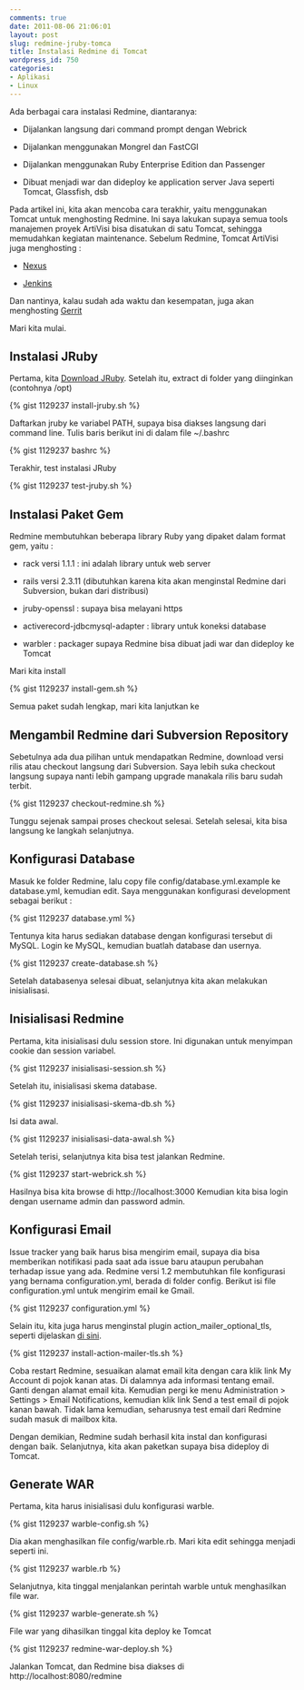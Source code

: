 ```yaml
---
comments: true
date: 2011-08-06 21:06:01
layout: post
slug: redmine-jruby-tomca
title: Instalasi Redmine di Tomcat
wordpress_id: 750
categories:
- Aplikasi
- Linux
---
```


Ada berbagai cara instalasi Redmine, diantaranya:



    
  * Dijalankan langsung dari command prompt dengan Webrick

    
  * Dijalankan menggunakan Mongrel dan FastCGI

    
  * Dijalankan menggunakan Ruby Enterprise Edition dan Passenger

    
  * Dibuat menjadi war dan dideploy ke application server Java seperti Tomcat, Glassfish, dsb



Pada artikel ini, kita akan mencoba cara terakhir, yaitu menggunakan Tomcat untuk menghosting Redmine.
Ini saya lakukan supaya semua tools manajemen proyek ArtiVisi bisa disatukan di satu Tomcat, sehingga memudahkan kegiatan maintenance.
Sebelum Redmine, Tomcat ArtiVisi juga menghosting :

    
  * [Nexus](http://nexus.sonatype.org/)

    
  * [Jenkins](http://jenkins-ci.org/)



Dan nantinya, kalau sudah ada waktu dan kesempatan, juga akan menghosting [Gerrit](http://code.google.com/p/gerrit/)

Mari kita mulai.




## Instalasi JRuby



Pertama, kita [Download JRuby](http://jruby.org/). Setelah itu, extract di folder yang diinginkan (contohnya /opt)

{% gist 1129237 install-jruby.sh %}

Daftarkan jruby ke variabel PATH, supaya bisa diakses langsung dari command line.
Tulis baris berikut ini di dalam file ~/.bashrc

{% gist 1129237 bashrc %}


Terakhir, test instalasi JRuby

{% gist 1129237 test-jruby.sh %}



## Instalasi Paket Gem


Redmine membutuhkan beberapa library Ruby yang dipaket dalam format gem, yaitu :



    
  * rack versi 1.1.1 : ini adalah library untuk web server

    
  * rails versi 2.3.11 (dibutuhkan karena kita akan menginstal Redmine dari Subversion, bukan dari distribusi)

    
  * jruby-openssl : supaya bisa melayani https

    
  * activerecord-jdbcmysql-adapter : library untuk koneksi database

    
  * warbler : packager supaya Redmine bisa dibuat jadi war dan dideploy ke Tomcat



Mari kita install

{% gist 1129237 install-gem.sh %}

Semua paket sudah lengkap, mari kita lanjutkan ke



## Mengambil Redmine dari Subversion Repository


Sebetulnya ada dua pilihan untuk mendapatkan Redmine, download versi rilis atau checkout langsung dari Subversion.
Saya lebih suka checkout langsung supaya nanti lebih gampang upgrade manakala rilis baru sudah terbit.

{% gist 1129237 checkout-redmine.sh %}

Tunggu sejenak sampai proses checkout selesai. Setelah selesai, kita bisa langsung ke langkah selanjutnya.




## Konfigurasi Database



Masuk ke folder Redmine, lalu copy file config/database.yml.example ke database.yml, kemudian edit.
Saya menggunakan konfigurasi development sebagai berikut :

{% gist 1129237 database.yml %}

Tentunya kita harus sediakan database dengan konfigurasi tersebut di MySQL. Login ke MySQL, kemudian buatlah database dan usernya.

{% gist 1129237 create-database.sh %}

Setelah databasenya selesai dibuat, selanjutnya kita akan melakukan inisialisasi.



## Inisialisasi Redmine



Pertama, kita inisialisasi dulu session store. Ini digunakan untuk menyimpan cookie dan session variabel.

{% gist 1129237 inisialisasi-session.sh %}

Setelah itu, inisialisasi skema database.

{% gist 1129237 inisialisasi-skema-db.sh %}

Isi data awal.

{% gist 1129237 inisialisasi-data-awal.sh %}

Setelah terisi, selanjutnya kita bisa test jalankan Redmine.

{% gist 1129237 start-webrick.sh %}

Hasilnya bisa kita browse di http://localhost:3000
Kemudian kita bisa login dengan username admin dan password admin.



## Konfigurasi Email


Issue tracker yang baik harus bisa mengirim email, supaya dia bisa memberikan notifikasi pada saat ada issue baru ataupun perubahan terhadap issue yang ada.
Redmine versi 1.2 membutuhkan file konfigurasi yang bernama configuration.yml, berada di folder config. Berikut isi file configuration.yml untuk mengirim email ke Gmail.

{% gist 1129237 configuration.yml %}

Selain itu, kita juga harus menginstal plugin action_mailer_optional_tls, seperti dijelaskan [di sini](http://redmineblog.com/articles/setup-redmine-to-send-email-using-gmail/). 

{% gist 1129237 install-action-mailer-tls.sh %}

Coba restart Redmine, sesuaikan alamat email kita dengan cara klik link My Account di pojok kanan atas.
Di dalamnya ada informasi tentang email. Ganti dengan alamat email kita.
Kemudian pergi ke menu Administration > Settings > Email Notifications,
kemudian klik link Send a test email di pojok kanan bawah.
Tidak lama kemudian, seharusnya test email dari Redmine sudah masuk di mailbox kita.

Dengan demikian, Redmine sudah berhasil kita instal dan konfigurasi dengan baik.
Selanjutnya, kita akan paketkan supaya bisa dideploy di Tomcat.



## Generate WAR



Pertama, kita harus inisialisasi dulu konfigurasi warble.

{% gist 1129237 warble-config.sh %}

Dia akan menghasilkan file config/warble.rb. Mari kita edit sehingga menjadi seperti ini.

{% gist 1129237 warble.rb %}

Selanjutnya, kita tinggal menjalankan perintah warble untuk menghasilkan file war.

{% gist 1129237 warble-generate.sh %}

File war yang dihasilkan tinggal kita deploy ke Tomcat

{% gist 1129237 redmine-war-deploy.sh %}

Jalankan Tomcat, dan Redmine bisa diakses di http://localhost:8080/redmine

